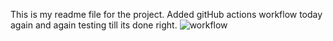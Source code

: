 This is my readme file for the project.
Added gitHub actions workflow today again and again testing till its done right.
![workflow](https://github.com/TendaiCho/sem/actions/workflows/main.yml/badge.svg)